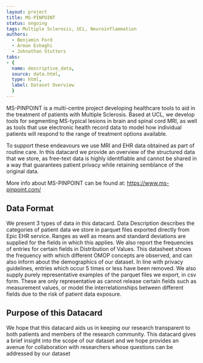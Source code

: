 ```yaml
---
layout: project
title: MS-PINPOINT
status: ongoing
tags: Multiple Sclerosis, UCL, Neuroinflammation
authors:
  - Benjamin Ford
  - Arman Eshaghi
  - Johnathan Stutters
tabs:
- {
  name: descriptive_data,
  source: data.html,
  type: html,
  label: Dataset Overview
  }
---
```


MS-PINPOINT is a multi-centre project developing healthcare tools to aid in the treatment of patients with Multiple Sclerosis. Based at UCL, we develop tools for segmenting MS-typical lesions in brain and spinal cord MRI, as well as tools that use electronic health record data to model how individual patients will respond to the range of treatment options available.

To support these endeavours we use MRI and EHR data obtained as part of routine care. In this datacard we provide an overview of the structured data that we store, as free-text data is highly identifiable and cannot be shared in a way that guarantees patient privacy while retaining semblance of the original data.

More info about MS-PINPOINT can be found at: https://www.ms-pinpoint.com/
## Data Format

We present 3 types of data in this datacard. Data Description describes the categories of patient data we store in parquet files exported directly from Epic EHR service. Ranges as well as means and standard deviations are supplied for the fields in which this applies. We also report the frequencies of entries for certain fields in Distribution of Values. This datasheet shows the frequency with which different OMOP concepts are observed, and can also inform about the demographics of our dataset. In line with privacy guidelines, entries which occur 5 times or less have been removed. We also supply purely representative examples of the parquet files we export, in csv form. These are only representative as cannot release certain fields such as measurement values, or model the interrelationships between different fields due to the risk of patient data exposure.

## Purpose of this Datacard

We hope that this datacard aids us in keeping our research transparent to both patients and members of the research community. This datacard gives a brief insight into the scope of our dataset and we hope provides an avenue for collaboration with researchers whose questions can be addressed by our dataset